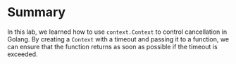 # Summary

In this lab, we learned how to use `context.Context` to control cancellation in Golang. By creating a `Context` with a timeout and passing it to a function, we can ensure that the function returns as soon as possible if the timeout is exceeded.
